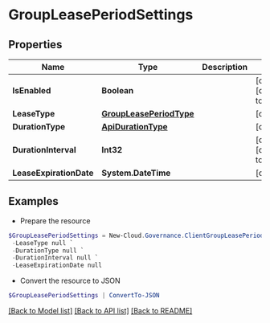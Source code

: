 # GroupLeasePeriodSettings
## Properties

Name | Type | Description | Notes
------------ | ------------- | ------------- | -------------
**IsEnabled** | **Boolean** |  | [optional] [default to $false]
**LeaseType** | [**GroupLeasePeriodType**](GroupLeasePeriodType.md) |  | [optional] 
**DurationType** | [**ApiDurationType**](ApiDurationType.md) |  | [optional] 
**DurationInterval** | **Int32** |  | [optional] [default to 0]
**LeaseExpirationDate** | **System.DateTime** |  | [optional] 

## Examples

- Prepare the resource
```powershell
$GroupLeasePeriodSettings = New-Cloud.Governance.ClientGroupLeasePeriodSettings  -IsEnabled null `
 -LeaseType null `
 -DurationType null `
 -DurationInterval null `
 -LeaseExpirationDate null
```

- Convert the resource to JSON
```powershell
$GroupLeasePeriodSettings | ConvertTo-JSON
```

[[Back to Model list]](../README.md#documentation-for-models) [[Back to API list]](../README.md#documentation-for-api-endpoints) [[Back to README]](../README.md)

